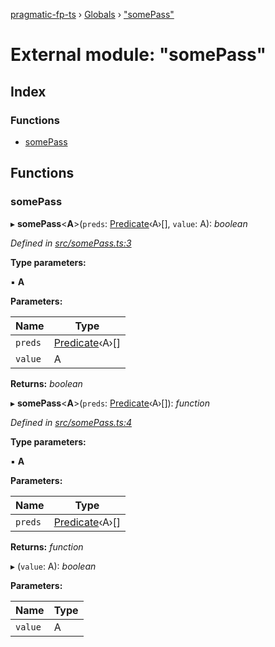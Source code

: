[pragmatic-fp-ts](../README.md) › [Globals](../globals.md) › ["somePass"](_somepass_.md)

# External module: "somePass"

## Index

### Functions

* [somePass](_somepass_.md#somepass)

## Functions

###  somePass

▸ **somePass**<**A**>(`preds`: [Predicate](_types_.md#predicate)‹A›[], `value`: A): *boolean*

*Defined in [src/somePass.ts:3](https://github.com/hermann-p/pragmatic-fp-ts/blob/c9716de/src/somePass.ts#L3)*

**Type parameters:**

▪ **A**

**Parameters:**

Name | Type |
------ | ------ |
`preds` | [Predicate](_types_.md#predicate)‹A›[] |
`value` | A |

**Returns:** *boolean*

▸ **somePass**<**A**>(`preds`: [Predicate](_types_.md#predicate)‹A›[]): *function*

*Defined in [src/somePass.ts:4](https://github.com/hermann-p/pragmatic-fp-ts/blob/c9716de/src/somePass.ts#L4)*

**Type parameters:**

▪ **A**

**Parameters:**

Name | Type |
------ | ------ |
`preds` | [Predicate](_types_.md#predicate)‹A›[] |

**Returns:** *function*

▸ (`value`: A): *boolean*

**Parameters:**

Name | Type |
------ | ------ |
`value` | A |
